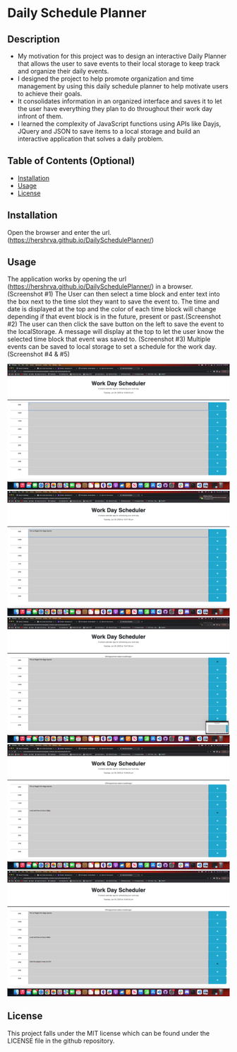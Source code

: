 # Daily Schedule Planner

## Description

- My motivation for this project was to design an interactive Daily Planner that allows the user to save events to their local storage to keep track and organize their daily events.  
- I designed the project to help promote organization and time management by using this daily schedule planner to help motivate users to achieve their goals.
- It consolidates information in an organized interface and saves it to let the user have everything they plan to do throughout their work day infront of them.
- I learned the complexity of JavaScript functions using APIs like Dayjs, JQuery and JSON to save items to a local storage and build an interactive application that solves a daily problem.   

## Table of Contents (Optional)

- [Installation](#installation)
- [Usage](#usage)
- [License](#license)

## Installation

Open the browser and enter the url. (https://hershrva.github.io/DailySchedulePlanner/)

## Usage

The application works by opening the url (https://hershrva.github.io/DailySchedulePlanner/) in a browser. (Screenshot #1)
The User can then select a time block and enter text into the box next to the time slot they want to save the event to. The time and date is displayed at the top and the color of each time block will change depending if that event block is in the future, present or past.(Screenshot #2)
The user can then click the save button on the left to save the event to the localStorage. A message will display at the top to let the user know the selected time block that event was saved to. (Screenshot #3)
Multiple events can be saved to local storage to set a schedule for the work day.(Screenshot #4 & #5)



![alt text](./Assets/screenshot1.png)
![alt text](./Assets/screenshot2.png)
![alt text](./Assets/screenshot3.png)
![alt text](./Assets/screenshot4.png)
![alt text](./Assets/screenshot5.png)


## License

This project falls under the MIT license which can be found under the LICENSE file in the github repository.